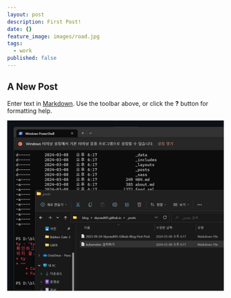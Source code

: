```yaml
---
layout: post
description: First Post!
date: {}
feature_image: images/road.jpg
tags:
  - work
published: false
---
```

## A New Post

Enter text in [Markdown](http://daringfireball.net/projects/markdown/). Use the toolbar above, or click the **?** button for formatting help.



![image-20240308182011583](images\image-20240308182011583.png)
